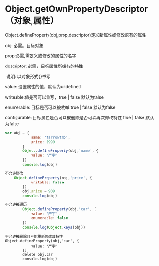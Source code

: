 <h1>Object.getOwnPropertyDescriptor（对象,属性）</h1>

Object.defineProperty(obj,prop,descriptor)定义新属性或修改原有的属性

obj: 必需。目标对象

prop:必需,需定义或修改的属性的名字

descriptor: 必需，目标属性所拥有的特性

​	说明: 以对象形式{}书写

value: 设置属性的值，默认为undefined

writeable:值是否可以重写，true | false 默认为false

enumerable: 目标是否可以被枚举.true | false 默认为false

configurable: 目标属性是否可以被删除是否可以再次修改特性 true | false 默认为false

```js
var obj = {
            name: 'tarrowtmo',
            price: 1999
        }
        Object.defineProperty(obj,'name', {
            value: '严宇'
        })
        console.log(obj)
```

```js
不允许修改 
	Object.defineProperty(obj,'price', {
            writable: false
        })
        obj.price = 909
        console.log(obj)
```

```js
不允许被遍历
		Object.defineProperty(obj,'car', {
            value: '严宇',
            enumerable: false
        })
        console.log(Object.keys(obj))
```

```
不允许被删除且不能重新修改其特性
Object.defineProperty(obj,'car', {
            value: '严宇'
        })
        delete obj.car
        console.log(obj)
```

